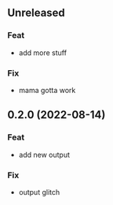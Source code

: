 ## Unreleased

### Feat

- add more stuff

### Fix

- mama gotta work

## 0.2.0 (2022-08-14)

### Feat

- add new output

### Fix

- output glitch
